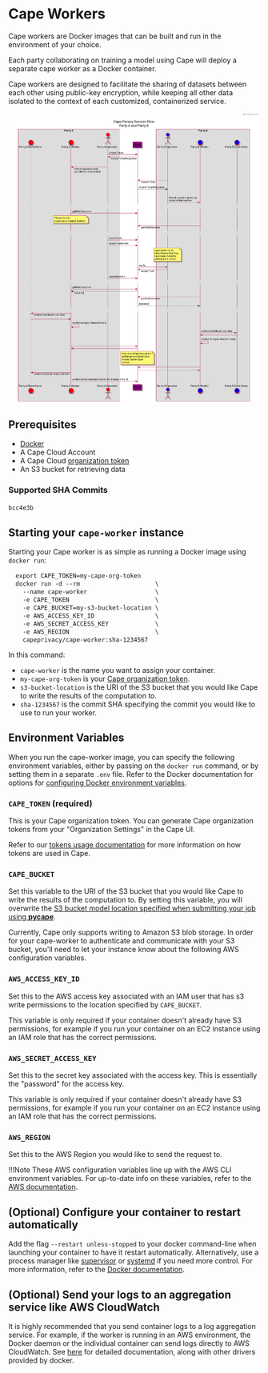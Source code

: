 # Cape Workers

Cape workers are Docker images that can be built and run in the environment of your choice.

Each party collaborating on training a model using Cape will deploy a separate cape worker as a Docker container.

Cape workers are designed to facilitate the sharing of datasets between each other using public-key encryption, while keeping all other data isolated to the context of each customized, containerized service.

![](../images/cape-workers.png)

## Prerequisites
- [Docker](https://docs.docker.com/)
- A Cape Cloud Account
- A Cape Cloud [organization token](/understand/features/tokens)
- An S3 bucket for retrieving data

### Supported SHA Commits
`bcc4e3b`

## Starting your `cape-worker` instance

Starting your Cape worker is as simple as running a Docker image using `docker run`:
```shell
  export CAPE_TOKEN=my-cape-org-token
  docker run -d --rm                     \
    --name cape-worker                   \
    -e CAPE_TOKEN                        \
    -e CAPE_BUCKET=my-s3-bucket-location \
    -e AWS_ACCESS_KEY_ID                 \
    -e AWS_SECRET_ACCESS_KEY             \
    -e AWS_REGION                        \
    capeprivacy/cape-worker:sha-1234567
```

In this command:

- `cape-worker` is the name you want to assign your container.
- `my-cape-org-token` is your [Cape organization token](/understand/features/tokens).
- `s3-bucket-location` is the URI of the S3 bucket that you would like Cape to write the results of the computation to.
- `sha-1234567` is the commit SHA specifying the commit you would like to use to run your worker.

## Environment Variables
When you run the cape-worker image, you can specify the following environment variables, either by passing on the `docker run` command, or by setting them in a separate `.env` file. Refer to the Docker documentation for options for [configuring Docker environment variables](https://docs.docker.com/compose/environment-variables/#pass-environment-variables-to-containers).

### **`CAPE_TOKEN`** (required)
This is your Cape organization token. You can generate Cape organization tokens from your "Organization Settings"  in the Cape UI.

Refer to our [tokens usage documentation](/understand/features/tokens/) for more information on how tokens are used in Cape.

### **`CAPE_BUCKET`**
Set this variable to the URI of the S3 bucket that you would like Cape to write the results of the computation to. By setting this variable, you will overwrite the [S3 bucket model location specified when submitting your job using **pycape**](/libraries/pycape/usage/job/#setting-the-storage-location-as-a-model-owner-in-cape).

Currently, Cape only supports writing to Amazon S3 blob storage. In order for your cape-worker to authenticate and communicate with your S3 bucket, you'll need to let your instance know about the following AWS configuration variables.

### **`AWS_ACCESS_KEY_ID`**
Set this to the AWS access key associated with an IAM user that has s3 write permissions to the location specified by `CAPE_BUCKET`.

This variable is only required if your container doesn't already have S3 permissions, for example if you run your container on an EC2 instance using an IAM role that has the correct permissions.

### **`AWS_SECRET_ACCESS_KEY`** 
Set this to the secret key associated with the access key. This is essentially the "password" for the access key.

This variable is only required if your container doesn't already have S3 permissions, for example if you run your container on an EC2 instance using an IAM role that has the correct permissions.

### **`AWS_REGION`** 
Set this to the AWS Region you would like to send the request to.

!!!Note
	These AWS configuration variables line up with the AWS CLI environment variables. For up-to-date info on these variables, refer to the [AWS documentation](https://docs.aws.amazon.com/cli/latest/userguide/cli-configure-envvars.html).

## (Optional) Configure your container to restart automatically

Add the flag `--restart unless-stopped` to your docker command-line when launching your container to have it restart automatically. Alternatively, use a process manager like [supervisor](http://supervisord.org/) or [systemd](https://freedesktop.org/wiki/Software/systemd/) if you need more control. For more information, refer to the [Docker documentation](https://docs.docker.com/config/containers/start-containers-automatically/).

## (Optional) Send your logs to an aggregation service like AWS CloudWatch

It is highly recommended that you send container logs to a log aggregation service. For example, if the worker is running in an AWS environment, the Docker daemon or the individual container can send logs directly to AWS CloudWatch. See [here](https://docs.docker.com/config/containers/logging/awslogs/) for detailed documentation, along with other drivers provided by docker.
